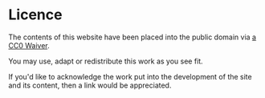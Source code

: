 # Licence

The contents of this website have been placed into the public domain
via [a CC0 Waiver](http://creativecommons.org/publicdomain/zero/1.0/).

You may use, adapt or redistribute this work as you see fit.

If you'd like to acknowledge the work put into the development of the site and
its content, then a link would be appreciated.
